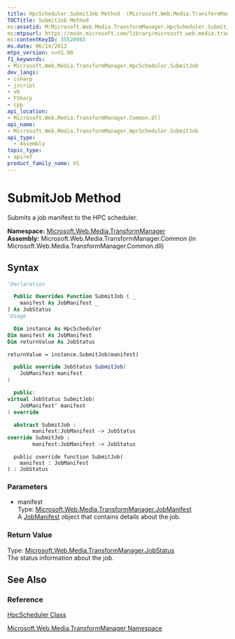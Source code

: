 ```yaml
---
title: HpcScheduler.SubmitJob Method  (Microsoft.Web.Media.TransformManager)
TOCTitle: SubmitJob Method
ms:assetid: M:Microsoft.Web.Media.TransformManager.HpcScheduler.SubmitJob(Microsoft.Web.Media.TransformManager.JobManifest)
ms:mtpsurl: https://msdn.microsoft.com/library/microsoft.web.media.transformmanager.hpcscheduler.submitjob(v=VS.90)
ms:contentKeyID: 35520983
ms.date: 06/14/2012
mtps_version: v=VS.90
f1_keywords:
- Microsoft.Web.Media.TransformManager.HpcScheduler.SubmitJob
dev_langs:
- csharp
- jscript
- vb
- FSharp
- cpp
api_location:
- Microsoft.Web.Media.TransformManager.Common.dll
api_name:
- Microsoft.Web.Media.TransformManager.HpcScheduler.SubmitJob
api_type:
  - Assembly
topic_type:
- apiref
product_family_name: VS
---
```


# SubmitJob Method

Submits a job manifest to the HPC scheduler.

**Namespace:**  [Microsoft.Web.Media.TransformManager](microsoft-web-media-transformmanager-namespace.md)  
**Assembly:**  Microsoft.Web.Media.TransformManager.Common (in Microsoft.Web.Media.TransformManager.Common.dll)

## Syntax

```vb
'Declaration

  Public Overrides Function SubmitJob ( _
    manifest As JobManifest _
) As JobStatus
'Usage

  Dim instance As HpcScheduler
Dim manifest As JobManifest
Dim returnValue As JobStatus

returnValue = instance.SubmitJob(manifest)
```

```csharp
  public override JobStatus SubmitJob(
    JobManifest manifest
)
```

```cpp
  public:
virtual JobStatus SubmitJob(
    JobManifest^ manifest
) override
```

``` fsharp
  abstract SubmitJob : 
        manifest:JobManifest -> JobStatus 
override SubmitJob : 
        manifest:JobManifest -> JobStatus 
```

```jscript
  public override function SubmitJob(
    manifest : JobManifest
) : JobStatus
```

### Parameters

  - manifest  
    Type: [Microsoft.Web.Media.TransformManager.JobManifest](jobmanifest-class-microsoft-web-media-transformmanager.md)  
    A [JobManifest](jobmanifest-class-microsoft-web-media-transformmanager.md) object that contains details about the job.  

### Return Value

Type: [Microsoft.Web.Media.TransformManager.JobStatus](jobstatus-enumeration-microsoft-web-media-transformmanager.md)  
The status information about the job.  

## See Also

### Reference

[HpcScheduler Class](hpcscheduler-class-microsoft-web-media-transformmanager.md)

[Microsoft.Web.Media.TransformManager Namespace](microsoft-web-media-transformmanager-namespace.md)
